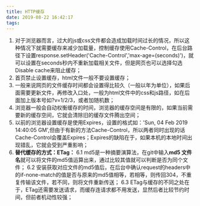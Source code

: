 ```yaml
---
title: HTTP缓存
date: 2019-08-22 16:42:17
tags:
---
```

1. 对于浏览器而言，过大的js或css文件都会造成加载时间过长的情况，所以这种情况下就需要缓存来减少加载量，控制缓存使用Cache-Control，在后台路径下设置response.setHeader('Cache-Control','max-age=(seconds)')，就可以设置在seconds秒内不重新加载相关文件，但是网页也可以选择勾选Disable cache来阻止缓存；
2. 首页禁止设置缓存，html文件一般不要设置缓存；
3. 一般来说网页的文件缓存时间都会设置得比较久（一般以年为单位），如果后面需要更新文件，再修改入口处，一般为html文件中的css和js路径，如在后面加上版本号如?v=1/2/3，或者加随机数；
4. 浏览器一般会自动权衡缓存的时间，浏览器的缓存空间是有限的，如果当前需要新的缓存空间，它就会清除旧的缓存文件腾出空间；
5. 以前的浏览器设置缓存是使用Expires，设置的格式如：'Sun, 04 Feb 2019 14:40:05 GM',但由于有新的方法Cache-Control，所以两者同时出现的话Cache-Control会覆盖Expires；Expires的缺陷在于，如果本机的本地时间出现错乱，它就会受到严重影响；
6. **替代缓存的方式：ETag：**
6.1 md5是一种摘要演算法，在git中输入**md5 文件名**就可以将文件的md5值运算出来，通过比较其值就可以判断是否为同个文件；
6.2 安装获取对应文件的md5值后，在后台中确认request的headers中的if-none-match的值是否与原来的md5值相等，若相等，则传回304，不重复传输该文件，若不同，则将文件重新传送；
6.3 ETag与缓存的不同之处在于，ETag还需要发送请求，而缓存连请求都不用发送，显然后者比较节约时间，但前者机动性较强；